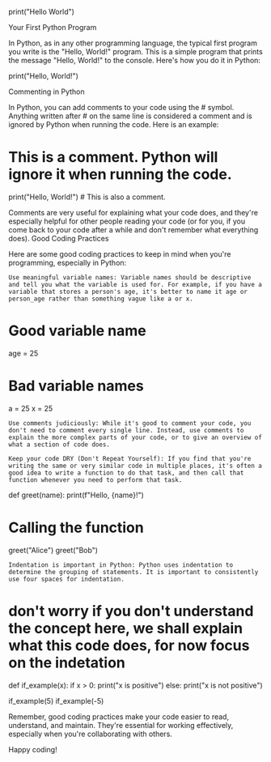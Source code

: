 

print("Hello World")
     
Your First Python Program

In Python, as in any other programming language, the typical first program you write is the "Hello, World!" program. This is a simple program that prints the message "Hello, World!" to the console. Here's how you do it in Python:

print("Hello, World!")

Commenting in Python

In Python, you can add comments to your code using the # symbol. Anything written after # on the same line is considered a comment and is ignored by Python when running the code. Here is an example:

# This is a comment. Python will ignore it when running the code.
print("Hello, World!") # This is also a comment.
     

Comments are very useful for explaining what your code does, and they're especially helpful for other people reading your code (or for you, if you come back to your code after a while and don't remember what everything does).
Good Coding Practices

Here are some good coding practices to keep in mind when you're programming, especially in Python:

    Use meaningful variable names: Variable names should be descriptive and tell you what the variable is used for. For example, if you have a variable that stores a person's age, it's better to name it age or person_age rather than something vague like a or x.


# Good variable name
age = 25

# Bad variable names
a = 25
x = 25

     

    Use comments judiciously: While it's good to comment your code, you don't need to comment every single line. Instead, use comments to explain the more complex parts of your code, or to give an overview of what a section of code does.

    Keep your code DRY (Don't Repeat Yourself): If you find that you're writing the same or very similar code in multiple places, it's often a good idea to write a function to do that task, and then call that function whenever you need to perform that task.


def greet(name):
    print(f"Hello, {name}!")

# Calling the function
greet("Alice")
greet("Bob")
     

    Indentation is important in Python: Python uses indentation to determine the grouping of statements. It is important to consistently use four spaces for indentation.


# don't worry if you don't understand the concept here, we shall explain what this code does, for now focus on the indetation
def if_example(x):
    if x > 0:
        print("x is positive")
    else:
        print("x is not positive")

if_example(5)
if_example(-5)

     

Remember, good coding practices make your code easier to read, understand, and maintain. They're essential for working effectively, especially when you're collaborating with others.

Happy coding!
